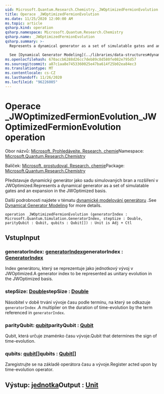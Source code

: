 ```yaml
---
uid: Microsoft.Quantum.Research.Chemistry._JWOptimizedFermionEvolution
title: Operace _JWOptimizedFermionEvolution
ms.date: 11/25/2020 12:00:00 AM
ms.topic: article
qsharp.kind: operation
qsharp.namespace: Microsoft.Quantum.Research.Chemistry
qsharp.name: _JWOptimizedFermionEvolution
qsharp.summary: >-
  Represents a dynamical generator as a set of simulatable gates and an expansion in the JWOptimized basis.

  See [Dynamical Generator Modeling](../libraries/data-structures#dynamical-generator-modeling) for more details.
ms.openlocfilehash: 670accb6288d26cc7deb89c8d580fe082e795d57
ms.sourcegitcommit: a87c1aa8e7453360025e47ba614f25b02ea84ec3
ms.translationtype: MT
ms.contentlocale: cs-CZ
ms.lasthandoff: 11/26/2020
ms.locfileid: "96226005"
---
```

# <a name="_jwoptimizedfermionevolution-operation"></a><span data-ttu-id="86072-102">Operace _JWOptimizedFermionEvolution</span><span class="sxs-lookup"><span data-stu-id="86072-102">_JWOptimizedFermionEvolution operation</span></span>

<span data-ttu-id="86072-103">Obor názvů: [Microsoft. Prohledávejte. Research. chemie](xref:Microsoft.Quantum.Research.Chemistry)</span><span class="sxs-lookup"><span data-stu-id="86072-103">Namespace: [Microsoft.Quantum.Research.Chemistry](xref:Microsoft.Quantum.Research.Chemistry)</span></span>

<span data-ttu-id="86072-104">Balíček: [Microsoft. prostudoval. Research. chemie](https://nuget.org/packages/Microsoft.Quantum.Research.Chemistry)</span><span class="sxs-lookup"><span data-stu-id="86072-104">Package: [Microsoft.Quantum.Research.Chemistry](https://nuget.org/packages/Microsoft.Quantum.Research.Chemistry)</span></span>


<span data-ttu-id="86072-105">Představuje dynamický generátor jako sadu simulovaných bran a rozšíření v JWOptimized.</span><span class="sxs-lookup"><span data-stu-id="86072-105">Represents a dynamical generator as a set of simulatable gates and an expansion in the JWOptimized basis.</span></span>

<span data-ttu-id="86072-106">Další podrobnosti najdete v tématu [dynamické modelování generátoru](../libraries/data-structures#dynamical-generator-modeling) .</span><span class="sxs-lookup"><span data-stu-id="86072-106">See [Dynamical Generator Modeling](../libraries/data-structures#dynamical-generator-modeling) for more details.</span></span>

```qsharp
operation _JWOptimizedFermionEvolution (generatorIndex : Microsoft.Quantum.Simulation.GeneratorIndex, stepSize : Double, parityQubit : Qubit, qubits : Qubit[]) : Unit is Adj + Ctl
```


## <a name="input"></a><span data-ttu-id="86072-107">Vstup</span><span class="sxs-lookup"><span data-stu-id="86072-107">Input</span></span>

### <a name="generatorindex--generatorindex"></a><span data-ttu-id="86072-108">generatorIndex: [generatorIndex](xref:Microsoft.Quantum.Simulation.GeneratorIndex)</span><span class="sxs-lookup"><span data-stu-id="86072-108">generatorIndex : [GeneratorIndex](xref:Microsoft.Quantum.Simulation.GeneratorIndex)</span></span>

<span data-ttu-id="86072-109">Index generátoru, který se reprezentuje jako jednotkový vývoj v JWOptimized.</span><span class="sxs-lookup"><span data-stu-id="86072-109">A generator index to be represented as unitary evolution in the JWOptimized basis.</span></span>


### <a name="stepsize--double"></a><span data-ttu-id="86072-110">stepSize: [Double](xref:microsoft.quantum.lang-ref.double)</span><span class="sxs-lookup"><span data-stu-id="86072-110">stepSize : [Double](xref:microsoft.quantum.lang-ref.double)</span></span>

<span data-ttu-id="86072-111">Násobitel v době trvání vývoje času podle termínu, na který se odkazuje `generatorIndex` .</span><span class="sxs-lookup"><span data-stu-id="86072-111">A multiplier on the duration of time-evolution by the term referenced in `generatorIndex`.</span></span>


### <a name="parityqubit--qubit"></a><span data-ttu-id="86072-112">parityQubit: [qubit](xref:microsoft.quantum.lang-ref.qubit)</span><span class="sxs-lookup"><span data-stu-id="86072-112">parityQubit : [Qubit](xref:microsoft.quantum.lang-ref.qubit)</span></span>

<span data-ttu-id="86072-113">Qubit, která určuje znaménko času vývoje.</span><span class="sxs-lookup"><span data-stu-id="86072-113">Qubit that determines the sign of time-evolution.</span></span>


### <a name="qubits--qubit"></a><span data-ttu-id="86072-114">qubits: [qubit](xref:microsoft.quantum.lang-ref.qubit)[]</span><span class="sxs-lookup"><span data-stu-id="86072-114">qubits : [Qubit](xref:microsoft.quantum.lang-ref.qubit)[]</span></span>

<span data-ttu-id="86072-115">Zaregistrujte se na základě operátora času a vývoje.</span><span class="sxs-lookup"><span data-stu-id="86072-115">Register acted upon by time-evolution operator.</span></span>



## <a name="output--unit"></a><span data-ttu-id="86072-116">Výstup: [jednotka](xref:microsoft.quantum.lang-ref.unit)</span><span class="sxs-lookup"><span data-stu-id="86072-116">Output : [Unit](xref:microsoft.quantum.lang-ref.unit)</span></span>

